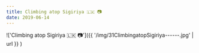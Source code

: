 ```yaml
---
title: Climbing atop Sigiriya 🇱🇰 📷
date: 2019-06-14
---
```


!['Climbing atop Sigiriya 🇱🇰 📷']({{ '/img/31ClimbingatopSigiriya------.jpg' | url }} )
<br>
